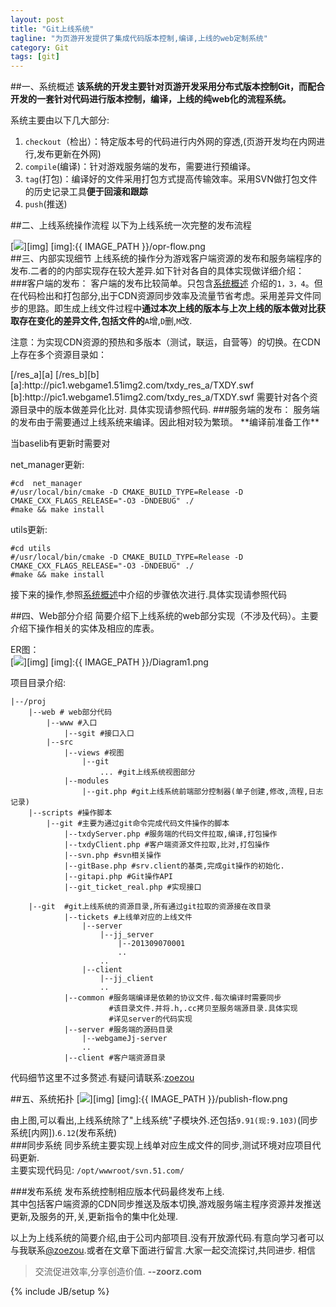 ```yaml
---
layout: post
title: "Git上线系统"
tagline: "为页游开发提供了集成代码版本控制,编译,上线的web定制系统"
category: Git
tags: [git]
---
```

##一、系统概述
**该系统的开发主要针对页游开发采用分布式版本控制Git，而配合开发的一套针对代码进行版本控制，编译，上线的纯web化的流程系统。**  
<!--more-->
系统主要由以下几大部分:  
1.  `checkout`（检出）：特定版本号的代码进行内外网的穿透,(页游开发均在内网进行,发布更新在外网)  
2.  `compile`(编译)：针对游戏服务端的发布，需要进行预编译。  
3.  `tag`(打包)：编译好的文件采用打包方式提高传输效率。采用SVN做打包文件的历史记录工具**便于回滚和跟踪**    
4.  `push`(推送)


##二、上线系统操作流程
以下为上线系统一次完整的发布流程

[<img src="{{ IMAGE_PATH }}/opr-flow.png" class="img-polaroid">][img]
[img]:{{ IMAGE_PATH }}/opr-flow.png  
##三、内部实现细节
上线系统的操作分为游戏客户端资源的发布和服务端程序的发布.二者的的内部实现存在较大差异.如下针对各自的具体实现做详细介绍：  
###客户端的发布：
客户端的发布比较简单。只包含[系统概述](#) 介绍的`1，3，4`。但在代码检出和打包部分,出于CDN资源同步效率及流量节省考虑。采用差异文件同步的思路。即生成上线文件过程中**通过本次上线的版本与上次上线的版本做对比获取存在变化的差异文件,包括文件的**`A`增,`D`删,`M`改.  
<p class="text-info">注意：为实现CDN资源的预热和多版本（测试，联运，自营等）的切换。在CDN上存在多个资源目录如：</p>
[/res_a][a]  
[/res_b][b]
[a]:http://pic1.webgame1.51img2.com/txdy_res_a/TXDY.swf
[b]:http://pic1.webgame1.51img2.com/txdy_res_a/TXDY.swf
需要针对各个资源目录中的版本做差异化比对.  
具体实现请参照代码.
###服务端的发布：
服务端的发布由于需要通过上线系统来编译。因此相对较为繁琐。  
**编译前准备工作**  
<p class="text-warning">当baselib有更新时需要对 </p> 
net_manager更新:

	#cd  net_manager 
    #/usr/local/bin/cmake -D CMAKE_BUILD_TYPE=Release -D CMAKE_CXX_FLAGS_RELEASE="-O3 -DNDEBUG" ./
	#make && make install

utils更新:

	#cd utils
	#/usr/local/bin/cmake -D CMAKE_BUILD_TYPE=Release -D CMAKE_CXX_FLAGS_RELEASE="-O3 -DNDEBUG" ./
	#make && make install

接下来的操作,参照[系统概述](#)中介绍的步骤依次进行.具体实现请参照代码

##四、Web部分介绍
简要介绍下上线系统的web部分实现（不涉及代码）。主要介绍下操作相关的实体及相应的库表。

ER图：  
[<img src="{{ IMAGE_PATH }}/Diagram1.png" class="img-polaroid">][img]
[img]:{{ IMAGE_PATH }}/Diagram1.png

项目目录介绍:

	|--/proj
		|--web # web部分代码
			|--www #入口
				|--sgit #接口入口
			|--src
				|--views #视图
					|--git
						... #git上线系统视图部分
				|--modules
					|--git.php #git上线系统前端部分控制器(单子创建,修改,流程,日志记录)
		|--scripts #操作脚本
			|--git #主要为通过git命令完成代码文件操作的脚本
				|--txdyServer.php #服务端的代码文件拉取,编译,打包操作
				|--txdyClient.php #客户端资源文件拉取,比对,打包操作
				|--svn.php #svn相关操作
				|--gitBase.php #srv.client的基类,完成git操作的初始化.
				|--gitapi.php #Git操作API
				|--git_ticket_real.php #实现接口

		|--git  #git上线系统的资源目录,所有通过git拉取的资源接在改目录
				|--tickets #上线单对应的上线文件
					|--server
						|--jj_server
							|--201309070001
							..
						..
					|--client
						|--jj_client
						..
				|--common #服务端编译是依赖的协议文件.每次编译时需要同步
						  #该目录文件.并将.h,.cc拷贝至服务端源目录.具体实现
						  #详见server的代码实现
				|--server #服务端的源码目录
					|--webgameJj-server
					..
				|--client #客户端资源目录

代码细节这里不过多赘述.有疑问请联系:[zoezou](mailto:zoechow8@gmail.com)

##五、系统拓扑
[<img src="{{ IMAGE_PATH }}/publish-flow.png" class="img-polaroid">][img]
[img]:{{ IMAGE_PATH }}/publish-flow.png

由上图,可以看出,上线系统除了"上线系统"子模块外.还包括`9.91(现:9.103)`(同步系统[内网]).`6.12`(发布系统)  
###同步系统
同步系统主要实现上线单对应生成文件的同步,测试环境对应项目代码更新.  
主要实现代码见: `/opt/wwwroot/svn.51.com/`

###发布系统
发布系统控制相应版本代码最终发布上线.  
其中包括客户端资源的CDN同步推送及版本切换,游戏服务端主程序资源并发推送更新,及服务的开,关,更新指令的集中化处理.  


以上为上线系统的简要介绍,由于公司内部项目.没有开放源代码.有意向学习者可以与我联系[@zoezou](mailto@zoechow8@gmail.com).或者在文章下面进行留言.大家一起交流探讨,共同进步. 相信
> 交流促进效率,分享创造价值.
> **--zoorz.com**

{% include JB/setup %}
